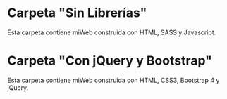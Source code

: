 <h1>Carpeta "Sin Librerías"</h1>

Esta carpeta contiene miWeb construida con HTML, SASS y Javascript.

<h1>Carpeta "Con jQuery y Bootstrap"</h1>

Esta carpeta contiene miWeb construida con HTML, CSS3, Bootstrap 4 y jQuery.
